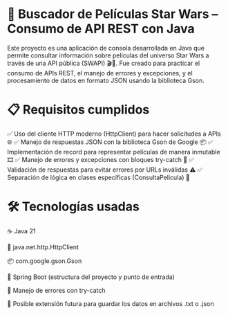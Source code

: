 <h1>🌌 Buscador de Películas Star Wars – Consumo de API REST con Java</h1>
Este proyecto es una aplicación de consola desarrollada en Java que permite consultar información sobre películas del universo Star Wars a través de una API pública (SWAPI) 🎬🚀. Fue creado para practicar el consumo de APIs REST, el manejo de errores y excepciones, y el procesamiento de datos en formato JSON usando la biblioteca Gson.

<h1>📋 Requisitos cumplidos</h1>
✅ Uso del cliente HTTP moderno (HttpClient) para hacer solicitudes a APIs 🌐
✅ Manejo de respuestas JSON con la biblioteca Gson de Google 📦
✅ Implementación de record para representar películas de manera inmutable 🎞️
✅ Manejo de errores y excepciones con bloques try-catch 🧯
✅ Validación de respuestas para evitar errores por URLs inválidas ⚠️
✅ Separación de lógica en clases específicas (ConsultaPelicula) 🧱

<h1>🛠️ Tecnologías usadas</h1>
☕ Java 21

📡 java.net.http.HttpClient

📦 com.google.gson.Gson

🧵 Spring Boot (estructura del proyecto y punto de entrada)

🧪 Manejo de errores con try-catch

📄 Posible extensión futura para guardar los datos en archivos .txt o .json

